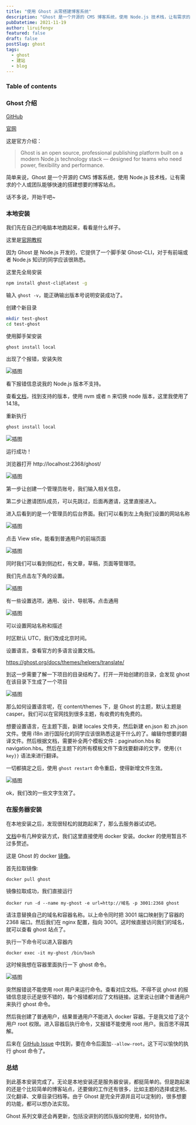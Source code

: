```yaml
---
title: "使用 Ghost 从零搭建博客系统"
description: "Ghost 是一个开源的 CMS 博客系统，使用 Node.js 技术栈，让有需求的个人或团队能够快速的搭建想要的博客站点"
pubDatetime: 2021-11-19
author: liruifengv
featured: false
draft: false
postSlug: ghost
tags:
  - ghost
  - 建站
  - blog
---
```


### Table of contents

### Ghost 介绍

[GitHub](https://github.com/tryghost/ghost/)

[官网](https://ghost.org/)

这是官方介绍：

> Ghost is an open source, professional publishing platform built on a modern Node.js technology stack — designed for teams who need power, flexibility and performance.

简单来说，Ghost 是一个开源的 CMS 博客系统，使用 Node.js 技术栈，让有需求的个人或团队能够快速的搭建想要的博客站点。

话不多说，开始干吧~

### 本地安装

我们先在自己的电脑本地跑起来，看看是什么样子。

这里是[官网教程](https://ghost.org/docs/install/local/)

因为 Ghost 是 Node.js 开发的，它提供了一个脚手架 Ghost-CLI，对于有前端或者 Node.js 知识的同学应该很熟悉。

这里先全局安装

```sh
npm install ghost-cli@latest -g
```

输入 `ghost -v`，能正确输出版本号说明安装成功了。

创建个新目录

```sh
mkdir test-ghost
cd test-ghost
```

使用脚手架安装

```sh
ghost install local
```

出现了个报错，安装失败

![插图](https://bucket.liruifengv.com/ghost/img1.webp)

看下报错信息说我的 Node.js 版本不支持。

查看[文档](https://ghost.org/docs/faq/node-versions/)，找到支持的版本，使用 nvm 或者 n 来切换 node 版本，这里我使用了 14.18。

重新执行

```sh
ghost install local
```

![插图](https://bucket.liruifengv.com/ghost/img2.webp)

运行成功！

浏览器打开 http://localhost:2368/ghost/

![插图](https://bucket.liruifengv.com/ghost/img3.webp)

第一步让创建一个管理员账号，我们输入相关信息，

第二步让邀请团队成员，可以先跳过，后面再邀请，这里直接进入。

进入后看到的是一个管理员的后台界面。我们可以看到左上角我们设置的网站名称

![插图](https://bucket.liruifengv.com/ghost/img4.webp)

点击 View stie，能看到普通用户的前端页面

![插图](https://bucket.liruifengv.com/ghost/img5.webp)

同时我们可以看到侧边栏，有文章，草稿，页面等管理项。

我们先点击左下角的设置。

![插图](https://bucket.liruifengv.com/ghost/img6.webp)

有一些设置选项，通用、设计、导航等。点击通用

![插图](https://bucket.liruifengv.com/ghost/img7.webp)

可以设置网站名称和描述

时区默认 UTC，我们改成北京时间。

设置语言。查看官方的多语言设置文档。

https://ghost.org/docs/themes/helpers/translate/

到这一步需要了解一下项目的目录结构了。打开一开始创建的目录，会发现 ghost 在该目录下生成了一个项目

![插图](https://bucket.liruifengv.com/ghost/img8.jpeg)

那么如何设置语言呢，在 content/themes 下，是 Ghost 的主题，默认主题是 casper。我们可以在官网找到很多主题，有收费的有免费的。

想要设置语言，在主题下面，新建 locales 文件夹，然后新建 en.json 和 zh.json 文件。使用 i18n 进行国际化的同学应该很熟悉这是干什么的了。编辑你想要的翻译文件。然后根据文档，需要补全两个模板文件：pagination.hbs 和 navigation.hbs。然后在主题下的所有模板文件下查找要翻译的文字，使用`{{t key}}` 语法来进行翻译。

一切都搞定之后，使用 `ghost restart` 命令重启，使得新增文件生效。

![插图](https://bucket.liruifengv.com/ghost/img9.webp)

ok，我们改的一些文字生效了。

### 在服务器安装

在本地安装之后，发现很轻松的就跑起来了，那么去服务器试试吧。

[文档](https://ghost.org/docs/install/)中有几种安装方式，我们这里直接使用 docker 安装。docker 的使用暂且不过多赘述。

这是 Ghost 的 docker [镜像](https://hub.docker.com/_/ghost/)。

首先拉取镜像:

```sh
docker pull ghost
```

镜像拉取成功，我们直接运行

```
docker run -d --name my-ghost -e url=http://域名 -p 3001:2368 ghost
```

请注意替换自己的域名和容器名称。以上命令同时把 3001 端口映射到了容器的 2368 端口。然后我们在 nginx 配置，指向 3001。这时候直接访问我们的域名，就可以查看 ghost 站点了。

执行一下命令可以进入容器内

```
docker exec -it my-ghost /bin/bash
```

这时候我想在容器里面执行一下 ghost 命令。

![插图](https://bucket.liruifengv.com/ghost/img10.png)

突然报错说不能使用 root 用户来运行命令。查看对应文档。不得不说 ghost 的报错信息提示还是很不错的，每个报错都对应了文档链接。这里说让创建个普通用户来执行 ghost 命令。

然后我创建了普通用户，结果普通用户不能进入 docker 容器。于是我又给了这个用户 root 权限。进入容器后执行命令，又报错不能使用 root 用户。我百思不得其解。

后来在 [GitHub Issue](https://github.com/TryGhost/Ghost-CLI/issues/981) 中找到，要在命令后面加`--allow-root`。这下可以愉快的执行 ghost 命令了。

### 总结

到此基本安装完成了。无论是本地安装还是服务器安装，都挺简单的。但是跑起来的还是个比较简单的博客站点，还要做的工作还有很多，比如主题的选择或定制、汉化翻译、文章目录归档等。由于 Ghost 是完全开源并且可以定制的，很多想要的功能，都可以想办法实现。

Ghost 系列文章还会再更新，包括没讲到的团队版如何使用，如何协作。
